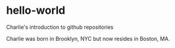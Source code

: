 hello-world
===========

Charlie's introduction to github repositories

Charlie was born in Brooklyn, NYC but now resides in Boston, MA. 
